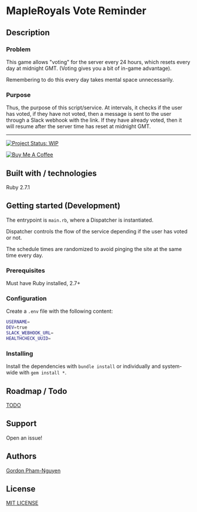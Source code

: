 # MapleRoyals Vote Reminder

## Description

### Problem

This game allows "voting" for the server every 24 hours, which resets every day at midnight GMT. (Voting gives you a bit of in-game advantage).

Remembering to do this every day takes mental space unnecessarily.

### Purpose

Thus, the purpose of this script/service. At intervals, it checks if the user has voted, if they have not voted, then a message is sent to the user through a Slack webhook with the link. If they have already voted, then it will resume after the server time has reset at midnight GMT.

---

[![Project Status: WIP](https://www.repostatus.org/badges/latest/wip.svg)](https://www.repostatus.org/#wip)

<!-- [![Build Status](https://drone.gordon-pn.com/api/badges/gordonpn/)](https://drone.gordon-pn.com/gordonpn/) -->
<!-- ![Healthchecks.io]() -->
<!-- ![License](https://badgen.net/github/license/gordonpn/) -->

[![Buy Me A Coffee](https://www.buymeacoffee.com/assets/img/custom_images/orange_img.png)](https://www.buymeacoffee.com/gordonpn)

## Built with / technologies

Ruby 2.7.1

## Getting started (Development)

The entrypoint is `main.rb`, where a Dispatcher is instantiated.

Dispatcher controls the flow of the service depending if the user has voted or not.

The schedule times are randomized to avoid pinging the site at the same time every day.

### Prerequisites

Must have Ruby installed, 2.7+

### Configuration

Create a `.env` file with the following content:

```sh
USERNAME=
DEV=true
SLACK_WEBHOOK_URL=
HEALTHCHECK_UUID=
```

### Installing

Install the dependencies with `bundle install` or individually and system-wide with `gem install *`.

## Roadmap / Todo

[TODO](./TODO.md)

## Support

Open an issue!

## Authors

[Gordon Pham-Nguyen](https://github.com/gordonpn)

## License

[MIT LICENSE](./LICENSE)
